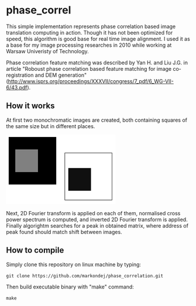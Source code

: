 # phase_correl

This simple implementation represents phase correlation based image translation computing in action. Though it has not been optimized for speed, this algorithm is good base for real time image alignment. I used it as a base for my image processing researches in 2010 while working at Warsaw Univeristy of Technology.

Phase correlation feature matching was described by Yan H. and Liu J.G. in article "Roboust phase correlation based feature matching for image co-registration and DEM generation" (http://www.isprs.org/proceedings/XXXVII/congress/7_pdf/6_WG-VII-6/43.pdf).

## How it works

At first two monochromatic images are created, both containing squares of the same size but in different places. 

![Squares](squares.png)

Next, 2D Fourier transform is applied on each of them, normalised cross power spectrum is computed, and inverted 2D Fourier transform is applied. Finally algorightm searches for a peak in obtained matrix, where address of peak found should match shift between images.

## How to compile

Simply clone this repository on linux machine by typing:
```
git clone https://github.com/markondej/phase_correlation.git
```
Then build executable binary with "make" command:
```
make
```
 
